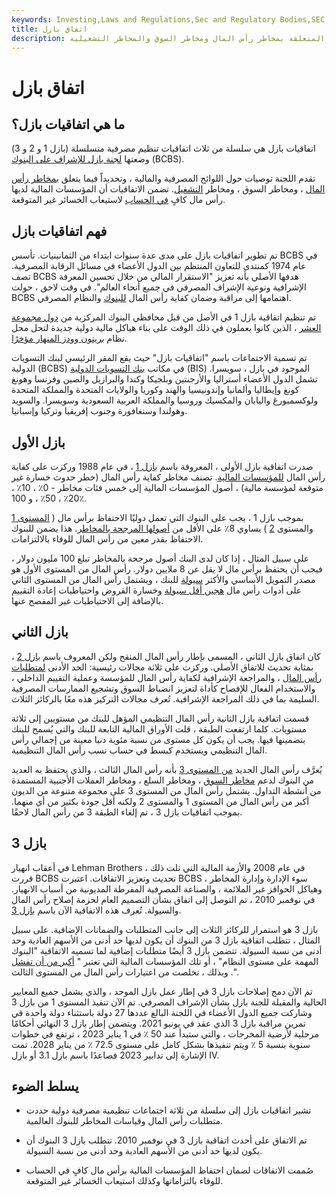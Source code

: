 ```yaml
---
keywords: Investing,Laws and Regulations,Sec and Regulatory Bodies,SEC
title: اتفاق بازل
description: اتفاقية بازل هي مجموعة من الاتفاقيات المتعلقة باللوائح المصرفية المتعلقة بمخاطر رأس المال ومخاطر السوق والمخاطر التشغيلية.
---
```


# اتفاق بازل
## ما هي اتفاقيات بازل؟

اتفاقيات بازل هي سلسلة من ثلاث اتفاقيات تنظيم مصرفية متسلسلة (بازل 1 و 2 و 3) وضعتها [لجنة بازل للإشراف على البنوك](/baselcommittee) (BCBS).

تقدم اللجنة توصيات حول اللوائح المصرفية والمالية ، وتحديداً فيما يتعلق [بمخاطر رأس المال](/capitalrisk) ، ومخاطر السوق ، ومخاطر [التشغيل](/operational_risk). تضمن الاتفاقيات أن المؤسسات المالية لديها رأس مال كافٍ [في الحساب](/on-account) لاستيعاب الخسائر غير المتوقعة.

## فهم اتفاقيات بازل

تم تطوير اتفاقيات بازل على مدى عدة سنوات ابتداء من الثمانينيات. تأسس BCBS في عام 1974 كمنتدى للتعاون المنتظم بين الدول الأعضاء في مسائل الرقابة المصرفية. تصف BCBS هدفها الأصلي بأنه تعزيز "الاستقرار المالي من خلال تحسين المعرفة الإشرافية ونوعية الإشراف المصرفي في جميع أنحاء العالم". في وقت لاحق ، حولت BCBS اهتمامها إلى مراقبة وضمان كفاية رأس المال [للبنوك](/bank) والنظام المصرفي.

تم تنظيم اتفاقية بازل 1 في الأصل من قبل محافظي البنوك المركزية من [دول مجموعة العشر](/groupoften) ، الذين كانوا يعملون في ذلك الوقت على بناء هياكل مالية دولية جديدة لتحل محل نظام [بريتون وودز المنهار مؤخرًا](/brettonwoodsagreement).

تم تسمية الاجتماعات باسم "اتفاقيات بازل" حيث يقع المقر الرئيسي لبنك التسويات الدولية (BCBS) في مكاتب [بنك التسويات الدولية](/bis) (BIS) الموجود في بازل ، سويسرا. تشمل الدول الأعضاء أستراليا والأرجنتين وبلجيكا وكندا والبرازيل والصين وفرنسا وهونغ كونغ وإيطاليا وألمانيا وإندونيسيا والهند وكوريا والولايات المتحدة والمملكة المتحدة ولوكسمبورغ واليابان والمكسيك وروسيا والمملكة العربية السعودية وسويسرا. والسويد وهولندا وسنغافورة وجنوب إفريقيا وتركيا وإسبانيا.

## بازل الأول

صدرت اتفاقية بازل الأولى ، المعروفة باسم [بازل 1](/basel_i) ، في عام 1988 وركزت على كفاية رأس المال [للمؤسسات المالية](/financialinstitution). تصنف مخاطر كفاية رأس المال (خطر حدوث خسارة غير متوقعة لمؤسسة مالية) ، أصول المؤسسات المالية إلى خمس فئات مخاطر - 0٪ ، 10٪ ، 20٪ ، 50٪ ، و 100٪.

بموجب بازل 1 ، يجب على البنوك التي تعمل دوليًا الاحتفاظ برأس مال ( [المستوى 1](/tier1capital) والمستوى [2](/tier2capital) ) يساوي 8٪ على الأقل من [أصولها المرجحة بالمخاطر](/riskweightedassets). هذا يضمن للبنوك الاحتفاظ بقدر معين من رأس المال للوفاء بالالتزامات.

على سبيل المثال ، إذا كان لدى البنك أصول مرجحة بالمخاطر تبلغ 100 مليون دولار ، فيجب أن يحتفظ برأس مال لا يقل عن 8 ملايين دولار. رأس المال من المستوى الأول هو مصدر التمويل الأساسي والأكثر [سيولة](/liquidity) للبنك ، ويشتمل رأس المال من المستوى الثاني على أدوات رأس مال [هجين أقل سيولة](/hybridsecurity) وخسارة القروض واحتياطيات إعادة التقييم بالإضافة إلى الاحتياطيات غير المفصح عنها.

## بازل الثاني

كان اتفاق بازل الثاني ، المسمى بإطار رأس المال المنقح ولكن المعروف باسم [بازل 2](/baselii) ، بمثابة تحديث للاتفاق الأصلي. وركزت على ثلاثة مجالات رئيسية: الحد الأدنى [لمتطلبات رأس المال](/capitalrequirement) ، والمراجعة الإشرافية لكفاية رأس المال للمؤسسة وعملية التقييم الداخلي ، والاستخدام الفعال للإفصاح كأداة لتعزيز انضباط السوق وتشجيع الممارسات المصرفية السليمة بما في ذلك المراجعة الإشرافية. تُعرف مجالات التركيز هذه معًا بالركائز الثلاث.

قسمت اتفاقية بازل الثانية رأس المال التنظيمي المؤهل للبنك من مستويين إلى ثلاثة مستويات. كلما ارتفعت الطبقة ، قلت الأوراق المالية التابعة للبنك والتي يُسمح للبنك بتضمينها فيها. يجب أن يكون كل مستوى من نسبة مئوية دنيا معينة من إجمالي رأس المال التنظيمي ويستخدم كبسط في حساب نسب رأس المال التنظيمية.

يُعرَّف رأس المال الجديد [من المستوى 3](/tier3capital) بأنه رأس المال الثالث ، والذي يحتفظ به العديد من البنوك لدعم [مخاطر السوق](/marketrisk) ، ومخاطر السلع ، ومخاطر العملات الأجنبية المستمدة من أنشطة التداول. يشتمل رأس المال من المستوى 3 على مجموعة متنوعة من الديون أكبر من رأس المال من المستوى 1 والمستوى 2 ولكنه أقل جودة بكثير من أي منهما. بموجب اتفاقيات بازل 3 ، تم إلغاء الطبقة 3 من رأس المال لاحقًا.

## بازل 3

في أعقاب انهيار Lehman Brothers في عام 2008 والأزمة المالية التي تلت ذلك ، قررت BCBS تحديث وتعزيز الاتفاقات. اعتبرت BCBS سوء الإدارة وإدارة المخاطر ، وهياكل الحوافز غير الملائمة ، والصناعة المصرفية المفرطة المديونية من أسباب الانهيار. في نوفمبر 2010 ، تم التوصل إلى اتفاق بشأن التصميم العام لحزمة إصلاح رأس المال والسيولة. تُعرف هذه الاتفاقية الآن باسم [بازل 3](/basell-iii).

بازل 3 هو استمرار للركائز الثلاث إلى جانب المتطلبات والضمانات الإضافية. على سبيل المثال ، تتطلب اتفاقية بازل 3 من البنوك أن يكون لديها حد أدنى من الأسهم العادية وحد أدنى من نسبة السيولة. تتضمن بازل 3 أيضًا متطلبات إضافية لما تسميه الاتفاقية "البنوك المهمة على مستوى النظام" ، أو تلك المؤسسات المالية التي تعتبر " [أكبر من أن تفشل](/too-big-to-fail) ". وبذلك ، تخلصت من اعتبارات رأس المال من المستوى الثالث.

تم الآن دمج إصلاحات بازل 3 في إطار عمل بازل الموحد ، والذي يشمل جميع المعايير الحالية والمقبلة للجنة بازل بشأن الإشراف المصرفي. تم الآن تنفيذ المستوى 1 من بازل 3 وشاركت جميع الدول الأعضاء في اللجنة البالغ عددها 27 دولة باستثناء دولة واحدة في تمرين مراقبة بازل 3 الذي عقد في يونيو 2021. ويتضمن إطار بازل 3 النهائي أحكامًا مرحلية لأرضية المخرجات ، والتي ستبدأ عند 50 ٪ في 1 يناير 2023 ، ترتفع في خطوات سنوية بنسبة 5 ٪ ويتم تنفيذها بشكل كامل على مستوى 72.5 ٪ من يناير 2028. تمت الإشارة إلى تدابير 2023 فصاعدًا باسم بازل 3.1 أو بازل IV.

## يسلط الضوء

- تشير اتفاقيات بازل إلى سلسلة من ثلاثة اجتماعات تنظيمية مصرفية دولية حددت متطلبات رأس المال وقياسات المخاطر للبنوك العالمية.

- تم الاتفاق على أحدث اتفاقية بازل 3 في نوفمبر 2010. تتطلب بازل 3 البنوك أن يكون لديها حد أدنى من الأسهم العادية وحد أدنى من نسبة السيولة.

- صُممت الاتفاقات لضمان احتفاظ المؤسسات المالية برأس مال كافٍ في الحساب للوفاء بالتزاماتها وكذلك استيعاب الخسائر غير المتوقعة.

